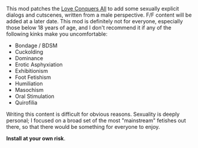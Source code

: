 This mod patches the <a href="https://github.com/LCA-EET/LCA">Love Conquers All</a> to add some sexually explicit dialogs and cutscenes, written from a male perspective. F/F content will be added at a later date. This mod is definitely not for everyone, especially those below 18 years of age, and I don't recommend it if any of the following kinks make you uncomfortable:

- Bondage / BDSM
- Cuckolding
- Dominance
- Erotic Asphyxiation
- Exhibitionism
- Foot Fetishism
- Humiliation
- Masochism
- Oral Stimulation
- Quirofilia

Writing this content is difficult for obvious reasons. Sexuality is deeply personal; I focused on a broad set of the most "mainstream" fetishes out there, so that there would be something for everyone to enjoy. 

**Install at your own risk**.
